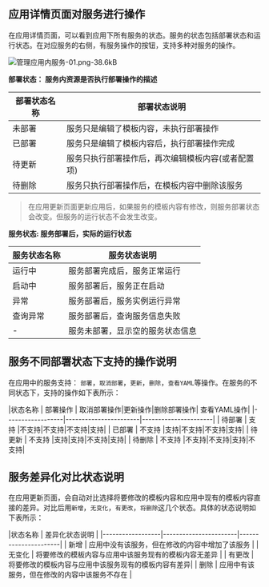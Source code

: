 ## 应用详情页面对服务进行操作

在应用详情页面，可以看到应用下所有服务的状态。服务的状态包括部署状态和运行状态。在对应服务的右侧，有服务操作的按钮，支持多种对服务的操作。  

![管理应用内服务-01.png-38.6kB][1]  

**部署状态： 服务内资源是否执行部署操作的描述**

|部署状态名称  |  部署状态说明 | 
|------------------|-----------------------|
| 未部署  | 服务只是编辑了模板内容，未执行部署操作 |
| 已部署  | 服务只是编辑了模板内容后，执行部署操作完成 |
| 待更新  | 服务只执行部署操作后，再次编辑模板内容(或者配置项) |
| 待删除  | 服务只执行部署操作后，在模板内容中删除该服务 |

> 在应用更新页面更新应用后，如果服务的模板内容有修改，则服务部署状态会改变。但服务的运行状态不会发生改变。

**服务状态: 服务部署后，实际的运行状态**

|服务状态名称  |  服务状态说明 | 
|------------------|-----------------------|
| 运行中  | 服务部署完成后，服务正常运行 |
| 启动中  | 服务部署后，服务正在启动 |
| 异常    | 服务部署后，服务实例运行异常 |
| 查询异常    | 服务部署后，查询服务信息失败 |
| -       | 服务未部署，显示空的服务状态信息 |

## 服务不同部署状态下支持的操作说明

在应用中的服务支持： `部署`，`取消部署`，`更新`，`删除`，`查看YAML`等操作。在服务的不同状态下，支持的操作如下表所示：

|状态名称  |  部署操作 | 取消部署操作|更新操作|删除部署操作| 查看YAML操作|
|------------------|-----------------------|----------------------|
| 待部署 | 支持   |不支持|不支持|不支持|支持|
| 已部署   | 不支持 |支持|不支持|不支持|支持|
| 待更新 |  不支持 |支持|支持|不支持|支持|
| 待删除 |  不支持 |不支持|不支持|支持|不支持|

## 服务差异化对比状态说明
在应用更新页面，会自动对比选择将要修改的模板内容和应用中现有的模板内容直接的差异。对比后用`新增`，`无变化`，`有更改`，`将删除`这几个状态。具体的状态说明如下表所示：

|状态名称  |  差异化状态说明 |
|------------------|-----------------------|----------------------|
| 新增 | 应用中没有该服务，但在修改的内容中增加了该服务 |
| 无变化 | 将要修改的模板内容与应用中该服务现有的模板内容无差异   |
| 有更改   | 将要修改的模板内容与应用中该服务现有的模板内容有差异|
| 删除 |  应用中有该服务，但在修改的内容中该服务不存在 |

  [1]: http://imgcache.tcecqpoc.fsphere.cn/image/mc.qcloudimg.com/static/img/b663221cda12d355f8019eac3deae488/image.png